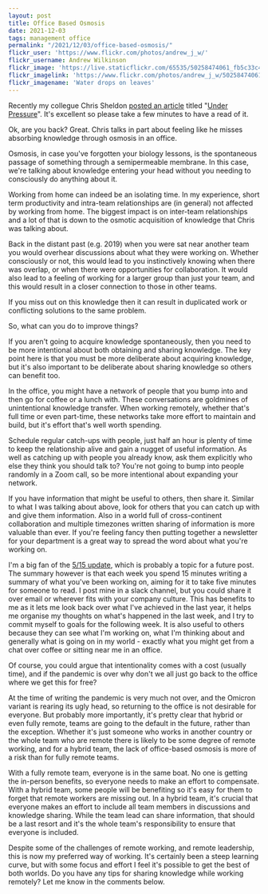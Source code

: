 ```yaml
---
layout: post
title: Office Based Osmosis
date: 2021-12-03
tags: management office
permalink: "/2021/12/03/office-based-osmosis/"
flickr_user: 'https://www.flickr.com/photos/andrew_j_w/'
flickr_username: Andrew Wilkinson
flickr_image: 'https://live.staticflickr.com/65535/50258474061_fb5c33c494.jpg'
flickr_imagelink: 'https://www.flickr.com/photos/andrew_j_w/50258474061/'
flickr_imagename: 'Water drops on leaves'
---
```

Recently my collegue Chris Sheldon [posted an article](https://medium.com/@chris.sheldon/under-pressure-3d64147e110e) titled
"[Under Pressure](https://medium.com/@chris.sheldon/under-pressure-3d64147e110e)". It's excellent so please take a few minutes
to have a read of it.

Ok, are you back? Great. Chris talks in part about feeling like he misses absorbing knowledge through osmosis in an office.

Osmosis, in case you've forgotten your biology lessons, is the spontaneous passage of something through a semipermeable
membrane. In this case, we're talking about knowledge entering your head without you needing to consciously do anything
about it.
<!--more-->

Working from home can indeed be an isolating time. In my experience, short term productivity
and intra-team relationships are (in general) not affected by working from home. The biggest impact is on inter-team
relationships and a lot of that is down to the osmotic acquisition of knowledge that Chris was talking about.

Back in the distant past (e.g. 2019) when you were sat near another team you would overhear discussions about what
they were working on. Whether consciously or not, this would lead to you instinctively knowing when there was overlap, or
when there were opportunities for collaboration. It would also lead to a feeling of working for a larger group than
just your team, and this would result in a closer connection to those in other teams.

If you miss out on this knowledge then it can result in duplicated work or conflicting solutions to the same problem.

So, what can you do to improve things?

If you aren't going to acquire knowledge spontaneously, then you need to be more intentional about both obtaining and
sharing knowledge. The key point here is that you must be more deliberate about acquiring knowledge, but it's also important
to be deliberate about sharing knowledge so others can benefit too.

In the office, you might have a network of people that you bump into and then go for coffee or a lunch with. These conversations
are goldmines of unintentional knowledge transfer. When working remotely, whether that's full time or even part-time, these
networks take more effort to maintain and build, but it's effort that's well worth spending.

Schedule regular catch-ups with people, just half an hour is plenty of time to keep the relationship alive and gain a
nugget of useful information. As well as catching up with people you already know, ask them explicitly who else they
think you should talk to? You're not going to bump into people randomly in a Zoom call, so be more intentional about
expanding your network.

If you have information that might be useful to others, then share it. Similar to what I was talking about above,
look for others that you can catch up with and give them information. Also in a world full of cross-continent collaboration
and multiple timezones written sharing of information is more valuable than ever. If you're feeling fancy then putting
together a newsletter for your department is a great way to spread the word about what you're working on.

I'm a big fan of the [5/15 update](https://lethain.com/weekly-updates/), which is probably a topic for a future post.
The summary however is that each week you spend 15 minutes writing a summary of what you've been working on, aiming for it to take
five minutes for someone to read. I post mine in a slack channel, but you could share it over email or wherever fits with your
company culture. This has benefits to me as it lets me look back over what I've achieved in the last year, it helps me organise
my thoughts on what's happened in the last week, and I try to commit myself to goals for the following week. It is also useful to
others because they can see what I'm working on, what I'm thinking about and generally what is going on in my world - exactly
what you might get from a chat over coffee or sitting near me in an office.

Of course, you could argue that intentionality comes with a cost (usually time), and if the pandemic is over why don't we all just
go back to the office where we get this for free?

At the time of writing the pandemic is very much not over, and the Omicron variant is rearing its ugly head, so returning to
the office is not desirable for everyone. But probably more importantly, it's pretty clear that hybrid or even fully remote,
teams are going to the default in the future, rather than the exception. Whether it's just someone who works in another country
or the whole team who are remote there is likely to be some degree of remote working, and for a hybrid team, the lack of
office-based osmosis is more of a risk than for fully remote teams.

With a fully remote team, everyone is in the same boat. No one is getting the in-person benefits, so everyone needs to make an
effort to compensate. With a hybrid team, some people will be benefiting so it's easy for them to forget that remote workers
are missing out. In a hybrid team, it's crucial that everyone makes an effort to include all team members in discussions and
knowledge sharing. While the team lead can share information, that should be a last resort and it's the whole team's
responsibility to ensure that everyone is included.

Despite some of the challenges of remote working, and remote leadership, this is now my preferred way of working. It's certainly
been a steep learning curve, but with some focus and effort I feel it's possible to get the best of both worlds. Do you have any
tips for sharing knowledge while working remotely? Let me know in the comments below.
